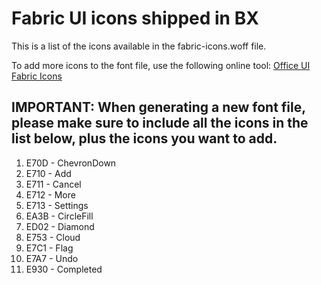 # Fabric UI icons shipped in BX

This is a list of the icons available in the fabric-icons.woff file.

To add more icons to the font file, use the following online tool: [Office UI Fabric Icons](https://uifabricicons.azurewebsites.net/)

## IMPORTANT: When generating a new font file, please make sure to include all the icons in the list below, plus the icons you want to add.

1. E70D - ChevronDown
2. E710 - Add
3. E711 - Cancel
4. E712 - More
5. E713 - Settings
6. EA3B - CircleFill
7. ED02 - Diamond
8. E753 - Cloud
9. E7C1 - Flag
10. E7A7 - Undo
11. E930 - Completed
